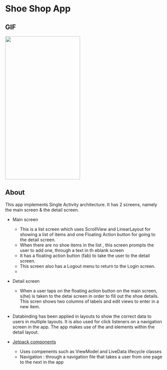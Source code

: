 # Shoe Shop App

## GIF
<img src="https://user-images.githubusercontent.com/43718257/121768675-07f85d80-cb7d-11eb-89f8-ab33d2eb377e.gif" width=240 height=460>

## About

This app implements Single Activity architecture. It has 2 screens, namely the main screen & the detail screen.
* Main screen
  - This is a list screen which uses ScrollView and LinearLayout for showing a list of items and one Floating Action button for going to the detail screen.
  - When there are no shoe items in the list , this screen prompts the user to add one, through a text in th eblank screen
  - It has a floating action button (fab) to take the user to the detail screen.
  - This screen also has a Logout menu to return to the Login screen.
  - 
* Detail screen
  - When a user taps on the floating action button on the main screen, s(he) is taken to the detai screen in order to fill out the shoe details. This scren shows two columns of labels and edit views to enter in a new item.
 
 
* Databinding has been applied in layouts to show the correct data to users in multiple layouts. It is also used for click listeners on a navigation screen in the app. The app makes use of the <data> and <variable> elements within the detail layout.
  

* [Jetpack components](https://developer.android.com/jetpack/getting-started)
  - Uses compenents such as ViewModel and LiveData lifecycle classes
  - Navigation : through a navigation file that takes a user from one page to the next in the app
